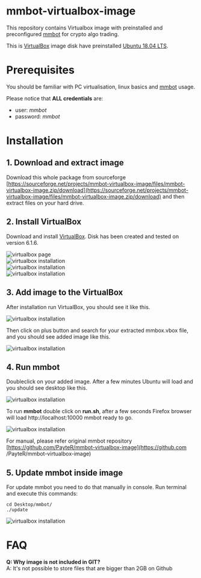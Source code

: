 # mmbot-virtualbox-image
This repository contains Virtualbox image with preinstalled and preconfigured [mmbot](https://github.com/ondra-novak/mmbot/) for crypto algo trading. 

This is [VirtualBox](https://www.virtualbox.org/) image disk have preinstalled
 [Ubuntu 18.04 LTS](https://ubuntu.com/#download). 

# Prerequisites 

You should be familiar with PC virtualisation, linux basics and [mmbot](https://github.com/ondra-novak/mmbot/) usage. 

Please notice that **ALL credentials** are:

* user: *mmbot*
* password: *mmbot*

# Installation

## 1. Download and extract image

Download this whole package from sourceforge [https://sourceforge.net/projects/mmbot-virtualbox-image/files/mmbot-virtualbox-image.zip/download](https://sourceforge.net/projects/mmbot-virtualbox-image/files/mmbot-virtualbox-image.zip/download) and then extract files on your hard drive.

## 2. Install VirtualBox 

Download and install [VirtualBox](https://www.virtualbox.org/). Disk has been created and tested on version 6.1.6.

<img src="./images/virtualbox-page.png" alt="virtualbox page" style="display: block">
<img src="./images/virtualbox-installation-1.png" alt="virtualbox installation" style="display: block">
<img src="./images/virtualbox-installation-2.png" alt="virtualbox installation" style="display: block">
<img src="./images/virtualbox-installation-3.png" alt="virtualbox installation" style="display: block">

## 3. Add image to the VirtualBox

After installation run VirtualBox, you should see it like this. 

<img src="./images/virtualbox-run.png" alt="virtualbox installation" style="display: block">

Then click on plus button and search for your extracted mmbox.vbox file, and you should see added image like this.

<img src="./images/virtualbox-added.png" alt="virtualbox installation" style="display: block">

## 4. Run mmbot 

Doubleclick on your added image. After a few minutes Ubuntu will load and you should see desktop like this. 

<img src="./images/ubuntu-desktop.png" alt="virtualbox installation" style="display: block">

To run **mmbot** double click on **run.sh**, after a few seconds Firefox browser 
will load http://localhost:10000 mmbot ready to go. 

<img src="./images/mmbot-running.png" alt="virtualbox installation" style="display: block">

For manual, please refer original mmbot repository [https://github.com/PayteR/mmbot-virtualbox-image](https://github.com
/PayteR/mmbot-virtualbox-image)

## 5. Update mmbot inside image

For update mmbot you need to do that manually in console. Run terminal and execute this commands:

```
cd Desktop/mmbot/
./update
```

<img src="./images/mmbot-update.png" alt="virtualbox installation" style="display: block">

# FAQ

**Q: Why image is not included in GIT?**<br>
A: It's not possible to store files that are bigger than 2GB on Github

